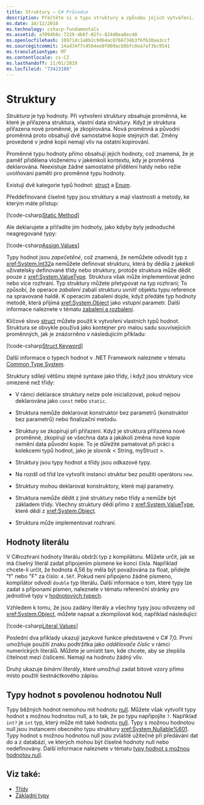 ```yaml
---
title: Struktury – C# Průvodce
description: Přečtěte si o typu struktury a způsobu jejich vytváření.
ms.date: 10/12/2016
ms.technology: csharp-fundamentals
ms.assetid: a7094b8c-7229-4b6f-82fc-824d0ea0ec40
ms.openlocfilehash: 10971dc1a0b2c9d64ac8766734b3f6f630aa3ccf
ms.sourcegitcommit: 14ad34f7c4564ee0f009acb8bfc0ea7af3bc9541
ms.translationtype: MT
ms.contentlocale: cs-CZ
ms.lasthandoff: 11/01/2019
ms.locfileid: "73423108"
---
```

# <a name="structs"></a>Struktury

*Struktura* je typ hodnoty. Při vytvoření struktury obsahuje proměnná, ke které je přiřazena struktura, vlastní data struktury. Když je struktura přiřazena nové proměnné, je zkopírována. Nová proměnná a původní proměnná proto obsahují dvě samostatné kopie stejných dat. Změny provedené v jedné kopii nemají vliv na ostatní kopírování.

Proměnné typu hodnoty přímo obsahují jejich hodnoty, což znamená, že je paměť přidělena vloženému v jakémkoli kontextu, kdy je proměnná deklarována. Neexistuje žádné samostatné přidělení haldy nebo režie uvolňování paměti pro proměnné typu hodnoty.  
  
Existují dvě kategorie typů hodnot: [struct](./language-reference/keywords/struct.md) a [Enum](./language-reference/keywords/enum.md).  
  
Předdefinované číselné typy jsou struktury a mají vlastnosti a metody, ke kterým máte přístup:  
  
[!code-csharp[Static Method](../../samples/snippets/csharp/concepts/structs/static-method.cs)]
  
Ale deklarujete a přiřadíte jim hodnoty, jako kdyby byly jednoduché neagregované typy:  
  
[!code-csharp[Assign Values](../../samples/snippets/csharp/concepts/structs/assign-value.cs)] 
  
Typy hodnot jsou *zapečetěné*, což znamená, že nemůžete odvodit typ z <xref:System.Int32>a nemůžete definovat strukturu, která by dědila z jakékoli uživatelsky definované třídy nebo struktury, protože struktura může dědit pouze z <xref:System.ValueType>. Struktura však může implementovat jedno nebo více rozhraní. Typ struktury můžete přetypovat na typ rozhraní; To způsobí, že operace *zabalení* zabalí strukturu uvnitř objektu typu reference na spravované haldě. K operacím zabalení dojde, když předáte typ hodnoty metodě, která přijímá <xref:System.Object> jako vstupní parametr. Další informace naleznete v tématu [zabalení a rozbalení](./programming-guide/types/boxing-and-unboxing.md ).  
  
Klíčové slovo [struct](./language-reference/keywords/struct.md) můžete použít k vytvoření vlastních typů hodnot. Struktura se obvykle používá jako kontejner pro malou sadu souvisejících proměnných, jak je znázorněno v následujícím příkladu:  
  
[!code-csharp[Struct Keyword](../../samples/snippets/csharp/concepts/structs/struct-keyword.cs)]  
  
Další informace o typech hodnot v .NET Framework naleznete v tématu [Common Type System](../standard/common-type-system.md).  
    
Struktury sdílejí většinu stejné syntaxe jako třídy, i když jsou struktury více omezené než třídy:  
  
- V rámci deklarace struktury nelze pole inicializovat, pokud nejsou deklarována jako `const` nebo `static`.  
  
- Struktura nemůže deklarovat konstruktor bez parametrů (konstruktor bez parametrů) nebo finalizační metodu.  
  
- Struktury se zkopírují při přiřazení. Když je struktura přiřazena nové proměnné, zkopírují se všechna data a jakákoli změna nové kopie nemění data původní kopie. To je důležité pamatovat při práci s kolekcemi typů hodnot, jako je slovník < String, myStruct >.  
  
- Struktury jsou typy hodnot a třídy jsou odkazové typy.  
  
- Na rozdíl od tříd lze vytvořit instanci struktur bez použití operátoru `new`.  
  
- Struktury mohou deklarovat konstruktory, které mají parametry.  
  
- Struktura nemůže dědit z jiné struktury nebo třídy a nemůže být základem třídy. Všechny struktury dědí přímo z <xref:System.ValueType>, které dědí z <xref:System.Object>.  
  
- Struktura může implementovat rozhraní.

## <a name="literal-values"></a>Hodnoty literálu

V C#rozhraní hodnoty literálu obdrží typ z kompilátoru. Můžete určit, jak se má číselný literál zadat připojením písmene ke konci čísla. Například chcete-li určit, že hodnota 4,56 by měla být považována za float, přidejte "f" nebo "F" za číslo: `4.56f`. Pokud není připojeno žádné písmeno, kompilátor odvodí `double` typ literálu. Další informace o tom, které typy lze zadat s příponami písmen, naleznete v tématu referenční stránky pro jednotlivé typy v [hodnotových typech](./language-reference/keywords/value-types.md).  
  
Vzhledem k tomu, že jsou zadány literály a všechny typy jsou odvozeny od <xref:System.Object>, můžete napsat a zkompilovat kód, například následující:  
  
[!code-csharp[Literal Values](../../samples/snippets/csharp/concepts/structs/literals.cs)]

Poslední dva příklady ukazují jazykové funkce představené v C# 7,0. První umožňuje použití znaku podtržítka jako *oddělovače číslic* v rámci numerických literálů. Můžete je umístit tam, kde chcete, aby se zlepšila čitelnost mezi číslicemi. Nemají na hodnotu žádný vliv.

Druhý ukazuje *binární literály*, které umožňují zadat bitové vzory přímo místo použití šestnáctkového zápisu.

## <a name="nullable-value-types"></a>Typy hodnot s povolenou hodnotou Null

Typy běžných hodnot nemohou mít hodnotu [null](language-reference/keywords/null.md). Můžete však vytvořit typy hodnot s možnou hodnotou null, a to tak, že po typu napřipojíte `?`. Například `int?` je `int` typ, který může mít také hodnotu [null](./language-reference/keywords/null.md). Typy s možnou hodnotou null jsou instancemi obecného typu struktury <xref:System.Nullable%601>. Typy hodnot s možnou hodnotou null jsou zvláště užitečné při předávání dat do a z databází, ve kterých mohou být číselné hodnoty null nebo nedefinovány. Další informace naleznete v tématu [typy hodnot s možnou hodnotou null](programming-guide/nullable-types/index.md).

## <a name="see-also"></a>Viz také:

- [Třídy](programming-guide/classes-and-structs/classes.md)
- [Základní typy](basic-types.md)
